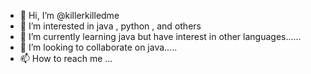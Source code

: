 - 👋 Hi, I’m @killerkilledme
- 👀 I’m interested in java , python , and others 
- 🌱 I’m currently learning java but have interest in other languages......
- 💞️ I’m looking to collaborate on java.....
- 📫 How to reach me ...

<!---
killerkilledme/killerkilledme is a ✨ special ✨ repository because its `README.md` (this file) appears on your GitHub profile.
You can click the Preview link to take a look at your changes.
--->
